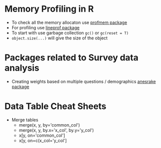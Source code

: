 # Memory Profiling in R
- To check all the memory allocaton use [profmem package](https://cran.r-project.org/web/packages/profmem/vignettes/profmem.html) 
- For profiling use [lineprof package](http://adv-r.had.co.nz/memory.html#gc) 
- To start with use garbage collection `gc()` or `gc(reset = T)`
- `object.size(...)` will give the size of the object

# Packages related to Survey data analysis
- Creating weights based on multiple questions / demographics [anesrake package](https://cran.r-project.org/web/packages/anesrake/index.html) 


# Data Table Cheat Sheets
- Merge tables
  -  merge(x, y, by='common_col') 
  -  merge(x, y, by.x='x_col', by.y='y_col') 
  -  x[y, on='common_col'] 
  -  x[y, on=c(x_col='y_col'] 
